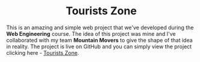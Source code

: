 <h1 align = "center"> Tourists Zone</h1>
<p>This is an amazing and simple web project that we've developed during the <b>Web Engineering</b> course. The idea of this project was mine and I've collaborated with my team <b>Mountain Movers</b> to give the shape of that idea in reality. The project is live on GitHub and you can simply view the project clicking here - <a href = "https://ashraful-talukder.github.io/Tourists-Zone/">Tourists Zone</a>.</p>
